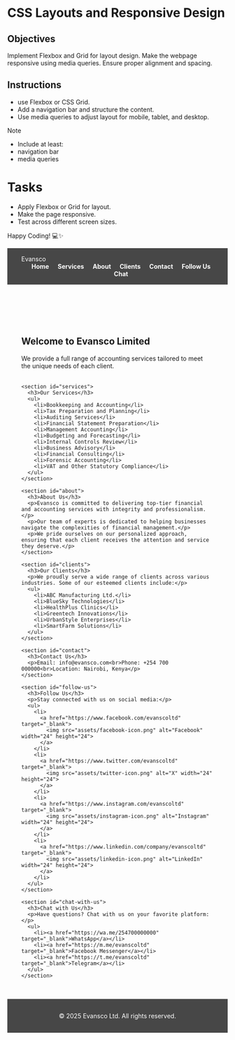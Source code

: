 # CSS Layouts and Responsive Design

## Objectives

Implement Flexbox and Grid for layout design.
Make the webpage responsive using media queries.
Ensure proper alignment and spacing.

## Instructions

- use Flexbox or CSS Grid.
- Add a navigation bar and structure the content.
- Use media queries to adjust layout for mobile, tablet, and desktop.

>[!NOTE]
>  - Include at least:
>  - navigation bar
>  - media queries

# Tasks

- Apply Flexbox or Grid for layout.
- Make the page responsive.
- Test across different screen sizes.

Happy Coding! 💻✨


<!DOCTYPE html>
<html lang="en">
<head>
  <meta charset="UTF-8" />
  <meta name="viewport" content="width=device-width, initial-scale=1.0" />
  <title>Evansco Limited</title>
  <style>
    html {
      scroll-behavior: smooth;
    }

    body {
      margin: 0;
      font-family: Arial, sans-serif;
      line-height: 1.6;
      background-color: skyblue; /* Set background color to sky blue */
    }

    header {
      background: rgba(51, 51, 51, 0.9);
      color: #fff;
      padding: 1rem 2rem;
      position: sticky;
      top: 0;
      z-index: 1000;
    }

    nav {
      display: flex;
      justify-content: space-between;
      align-items: center;
      flex-wrap: wrap;
    }

    nav a {
      color: #fff;
      text-decoration: none;
      margin-left: 1rem;
      font-weight: bold;
    }

    nav a:hover {
      text-decoration: underline;
    }

    .container {
      padding: 2rem;
    }

    section {
      margin-bottom: 2rem;
    }

    footer {
      background: rgba(51, 51, 51, 0.9);
      color: #fff;
      text-align: center;
      padding: 1rem;
    }
  </style>
</head>
<body>
  <header>
    <nav>
      <div class="logo">Evansco</div>
      <div class="nav-links">
        <a href="#home">Home</a>
        <a href="#services">Services</a>
        <a href="#about">About</a>
        <a href="#clients">Clients</a>
        <a href="#contact">Contact</a>
        <a href="#follow-us">Follow Us</a>
        <a href="#chat-with-us">Chat</a>
      </div>
    </nav>
  </header>

  <main class="container">
    <section id="home">
      <h2>Welcome to Evansco Limited</h2>
      <p>We provide a full range of accounting services tailored to meet the unique needs of each client.</p>
    </section>

    <section id="services">
      <h3>Our Services</h3>
      <ul>
        <li>Bookkeeping and Accounting</li>
        <li>Tax Preparation and Planning</li>
        <li>Auditing Services</li>
        <li>Financial Statement Preparation</li>
        <li>Management Accounting</li>
        <li>Budgeting and Forecasting</li>
        <li>Internal Controls Review</li>
        <li>Business Advisory</li>
        <li>Financial Consulting</li>
        <li>Forensic Accounting</li>
        <li>VAT and Other Statutory Compliance</li>
      </ul>
    </section>

    <section id="about">
      <h3>About Us</h3>
      <p>Evansco is committed to delivering top-tier financial and accounting services with integrity and professionalism.</p>
      <p>Our team of experts is dedicated to helping businesses navigate the complexities of financial management.</p>
      <p>We pride ourselves on our personalized approach, ensuring that each client receives the attention and service they deserve.</p>
    </section>

    <section id="clients">
      <h3>Our Clients</h3>
      <p>We proudly serve a wide range of clients across various industries. Some of our esteemed clients include:</p>
      <ul>
        <li>ABC Manufacturing Ltd.</li>
        <li>BlueSky Technologies</li>
        <li>HealthPlus Clinics</li>
        <li>Greentech Innovations</li>
        <li>UrbanStyle Enterprises</li>
        <li>SmartFarm Solutions</li>
      </ul>
    </section>

    <section id="contact">
      <h3>Contact Us</h3>
      <p>Email: info@evansco.com<br>Phone: +254 700 000000<br>Location: Nairobi, Kenya</p>
    </section>

    <section id="follow-us">
      <h3>Follow Us</h3>
      <p>Stay connected with us on social media:</p>
      <ul>
        <li>
          <a href="https://www.facebook.com/evanscoltd" target="_blank">
            <img src="assets/facebook-icon.png" alt="Facebook" width="24" height="24">
          </a>
        </li>
        <li>
          <a href="https://www.twitter.com/evanscoltd" target="_blank">
            <img src="assets/twitter-icon.png" alt="X" width="24" height="24">
          </a>
        </li>
        <li>
          <a href="https://www.instagram.com/evanscoltd" target="_blank">
            <img src="assets/instagram-icon.png" alt="Instagram" width="24" height="24">
          </a>
        </li>
        <li>
          <a href="https://www.linkedin.com/company/evanscoltd" target="_blank">
            <img src="assets/linkedin-icon.png" alt="LinkedIn" width="24" height="24">
          </a>
        </li>
      </ul>
    </section>

    <section id="chat-with-us">
      <h3>Chat with Us</h3>
      <p>Have questions? Chat with us on your favorite platform:</p>
      <ul>
        <li><a href="https://wa.me/254700000000" target="_blank">WhatsApp</a></li>
        <li><a href="https://m.me/evanscoltd" target="_blank">Facebook Messenger</a></li>
        <li><a href="https://t.me/evanscoltd" target="_blank">Telegram</a></li>
      </ul>
    </section>
  </main>

  <footer>
    <p>&copy; 2025 Evansco Ltd. All rights reserved.</p>
  </footer>
</body>
</html>
